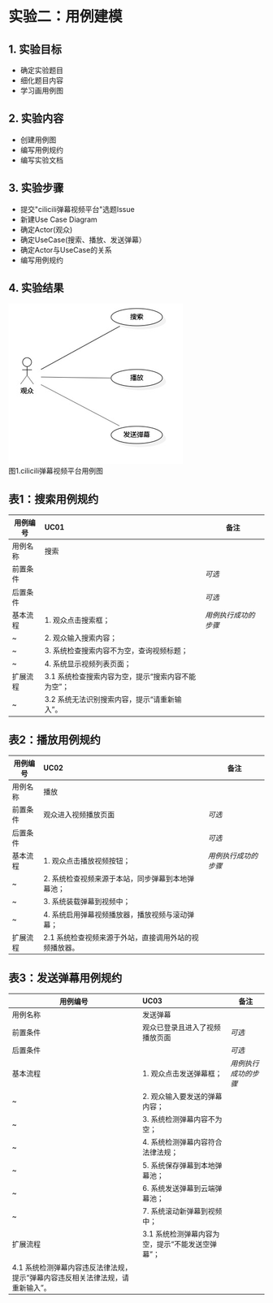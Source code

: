 # 实验二：用例建模

## 1. 实验目标

- 确定实验题目
- 细化题目内容
- 学习画用例图

## 2. 实验内容

- 创建用例图
- 编写用例规约
- 编写实验文档

## 3. 实验步骤

- 提交"cilicili弹幕视频平台"选题Issue
- 新建Use Case Diagram
- 确定Actor(观众)
- 确定UseCase(搜索、播放、发送弹幕）
- 确定Actor与UseCase的关系
- 编写用例规约

## 4. 实验结果

![用例图](./Lab2_UseCaseDiagram.jpg)  
图1.cilicili弹幕视频平台用例图

## 表1：搜索用例规约  

用例编号  | UC01 | 备注  
-|:-|-  
用例名称  | 搜索  |   
前置条件  |      | *可选*   
后置条件  |      | *可选*   
基本流程  | 1. 观众点击搜索框；  |*用例执行成功的步骤*    
~| 2. 观众输入搜索内容；  |   
~| 3. 系统检查搜索内容不为空，查询视频标题； |   
~| 4. 系统显示视频列表页面；  |   
扩展流程  | 3.1 系统检查搜索内容为空，提示“搜索内容不能为空”；  |    
~| 3.2 系统无法识别搜索内容，提示“请重新输入”。  |  

## 表2：播放用例规约  

用例编号  | UC02 | 备注  
-|:-|-  
用例名称  | 播放  |   
前置条件  | 观众进入视频播放页面     | *可选*   
后置条件  |      | *可选*   
基本流程  | 1. 观众点击播放视频按钮；  |*用例执行成功的步骤*    
~| 2. 系统检查视频来源于本站，同步弹幕到本地弹幕池；  |   
~| 3. 系统装载弹幕到视频中；  |   
~| 4. 系统启用弹幕视频播放器，播放视频与滚动弹幕；  |     
扩展流程  | 2.1 系统检查视频来源于外站，直接调用外站的视频播放器。   |    

## 表3：发送弹幕用例规约  

用例编号  | UC03 | 备注  
-|:-|-  
用例名称  | 发送弹幕  |   
前置条件  | 观众已登录且进入了视频播放页面     | *可选*   
后置条件  |      | *可选*   
基本流程  | 1. 观众点击发送弹幕框；  |*用例执行成功的步骤*    
~| 2. 观众输入要发送的弹幕内容；  |   
~| 3. 系统检测弹幕内容不为空；  |   
~| 4. 系统检测弹幕内容符合法律法规；  |   
~| 5. 系统保存弹幕到本地弹幕池；  |    
~| 6. 系统发送弹幕到云端弹幕池；  |  
~| 7. 系统滚动新弹幕到视频中；  |  
扩展流程  | 3.1 系统检测弹幕内容为空，提示“不能发送空弹幕”； |  
| 4.1 系统检测弹幕内容违反法律法规，提示“弹幕内容违反相关法律法规，请重新输入”。  |
